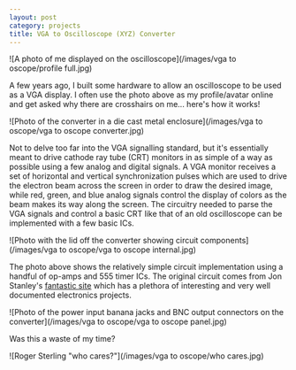 ```yaml
---
layout: post
category: projects
title: VGA to Oscilloscope (XYZ) Converter
---
```

![A photo of me displayed on the oscilloscope](/images/vga to oscope/profile full.jpg)

A few years ago, I built some hardware to allow an oscilloscope to be used as a VGA display. I often use the photo above as my profile/avatar online and get asked why there are crosshairs on me... here's how it works!<!--more-->

![Photo of the converter in a die cast metal enclosure](/images/vga to oscope/vga to oscope converter.jpg)

Not to delve too far into the VGA signalling standard, but it's essentially meant to drive cathode ray tube (CRT) monitors in as simple of a way as possible using a few analog and digital signals. A VGA monitor receives a set of horizontal and vertical synchronization pulses which are used to drive the electron beam across the screen in order to draw the desired image, while red, green, and blue analog signals control the display of colors as the beam makes its way along the screen. The circuitry needed to parse the VGA signals and control a basic CRT like that of an old oscilloscope can be implemented with a few basic ICs.

![Photo with the lid off the converter showing circuit components](/images/vga to oscope/vga to oscope internal.jpg)

The photo above shows the relatively simple circuit implementation using a handful of op-amps and 555 timer ICs. The original circuit comes from Jon Stanley's <a href="https://www.electronixandmore.com/vgatoscope/index.html">fantastic site</a> which has a plethora of interesting and very well documented electronics projects.

![Photo of the power input banana jacks and BNC output connectors on the converter](/images/vga to oscope/vga to oscope panel.jpg)

Was this a waste of my time?

![Roger Sterling "who cares?"](/images/vga to oscope/who cares.jpg)
